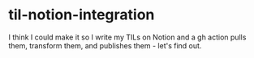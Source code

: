 # til-notion-integration
I think I could make it so I write my TILs on Notion and a gh action pulls them, transform them, and publishes them - let's find out. 
